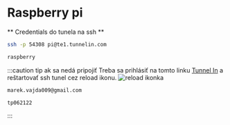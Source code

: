 ---
---

# Raspberry pi

** Credentials do tunela na ssh **

```bash
ssh -p 54308 pi@te1.tunnelin.com
```
```bash title="password"
raspberry
```

:::caution tip ak sa nedá pripojiť
Treba sa prihlásiť na tomto linku [Tunnel In](https://app.tunnelin.com/tunnels) a reštartovať ssh tunel cez reload ikonu.
![reload ikonka](/img/rpi/rpi-tunnel.jpg)
```bash title ="username"
marek.vajda009@gmail.com
```
```bash title="password"
tp062122
```
::: 
